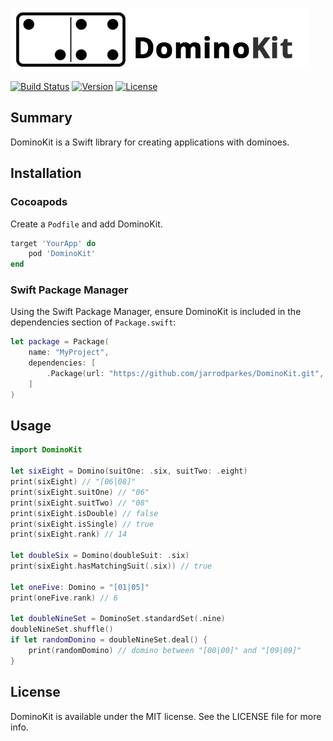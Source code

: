 ![DominoKit](https://raw.githubusercontent.com/jarrodparkes/DominoKit/assets/domino-kit.png "Domino Kit")

[![Build Status](https://travis-ci.org/jarrodparkes/DominoKit.svg?branch=master&style=flat)](https://travis-ci.org/jarrodparkes/DominoKit)
[![Version](https://img.shields.io/cocoapods/v/DominoKit.svg?style=flat)](https://cocoapods.org/pods/DominoKit)
[![License](https://img.shields.io/cocoapods/l/DominoKit.svg?style=flat)](https://opensource.org/licenses/MIT)

## Summary

DominoKit is a Swift library for creating applications with dominoes.

## Installation

### Cocoapods

Create a `Podfile` and add DominoKit.

```ruby
target 'YourApp' do
    pod 'DominoKit'
end
```

### Swift Package Manager

Using the Swift Package Manager, ensure DominoKit is included in the dependencies section of `Package.swift`:

```swift
let package = Package(
    name: "MyProject",
    dependencies: [
        .Package(url: "https://github.com/jarrodparkes/DominoKit.git", majorVersion: 1),
    ]
)
```

## Usage

```swift
import DominoKit

let sixEight = Domino(suitOne: .six, suitTwo: .eight)
print(sixEight) // "[06|08]"
print(sixEight.suitOne) // "06"
print(sixEight.suitTwo) // "08"
print(sixEight.isDouble) // false
print(sixEight.isSingle) // true
print(sixEight.rank) // 14

let doubleSix = Domino(doubleSuit: .six)
print(sixEight.hasMatchingSuit(.six)) // true

let oneFive: Domino = "[01|05]"
print(oneFive.rank) // 6

let doubleNineSet = DominoSet.standardSet(.nine)
doubleNineSet.shuffle()
if let randomDomino = doubleNineSet.deal() {
    print(randomDomino) // domino between "[00|00]" and "[09|09]"
}
```

## License

DominoKit is available under the MIT license. See the LICENSE file for more info.
